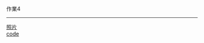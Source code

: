 作業4

------------

[照片](https://github.com/40957039o/README.md/blob/main/homework4/pic.jpg)   
[code](https://github.com/40957039o/README.md/blob/main/homework4/TextSentimentBot/index.js)
